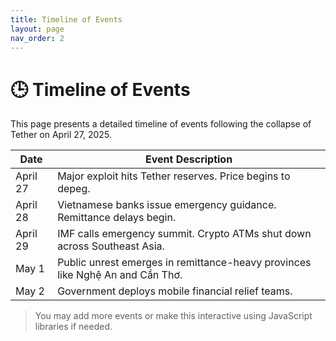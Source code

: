 ```yaml
---
title: Timeline of Events
layout: page
nav_order: 2
---
```


# 🕒 Timeline of Events

This page presents a detailed timeline of events following the collapse of Tether on April 27, 2025.

| Date        | Event Description |
|-------------|-------------------|
| April 27    | Major exploit hits Tether reserves. Price begins to depeg. |
| April 28    | Vietnamese banks issue emergency guidance. Remittance delays begin. |
| April 29    | IMF calls emergency summit. Crypto ATMs shut down across Southeast Asia. |
| May 1       | Public unrest emerges in remittance-heavy provinces like Nghệ An and Cần Thơ. |
| May 2       | Government deploys mobile financial relief teams. |

> You may add more events or make this interactive using JavaScript libraries if needed.
